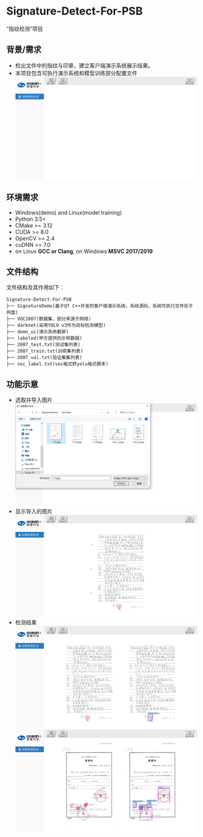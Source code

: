 # Signature-Detect-For-PSB
“指纹检测”项目
## 背景/需求
-   检出文件中的指纹与印章，建立客户端演示系统展示结果。
-   本项目包含可执行演示系统和模型训练部分配置文件
![ui](https://github.com/GaoKangYu/Signature-Detect-For-PSB/blob/main/demo_ui/ui.png)
## 环境需求
-   Windows(demo) and Linux(model training)
-   Python 3.5+
-   CMake >= 3.12
-   CUDA >= 8.0
-   OpenCV >= 2.4
-   cuDNN >= 7.0
-   on Linux  **GCC or Clang**, on Windows  **MSVC 2017/2019**  
## 文件结构

文件结构及其作用如下：

```
Signature-Detect-For-PSB
├── SignatureDemo(基于QT C++开发的客户端演示系统，系统源码、系统可执行文件存于网盘)
├── VOC2007(数据集，部分来源于网络)
├── darknet(采用YOLO v3作为目标检测模型)
├── demo_ui(演示系统截屏)
├── labeled(甲方提供的示例数据)
├── 2007_test.txt(测试集列表)
├── 2007_train.txt(训练集列表)
├── 2007_val.txt(验证集集列表)
├── voc_label.txt(voc格式转yolo格式脚本)
```
## 功能示意
- 选取并导入图片
![load_img](https://github.com/GaoKangYu/Signature-Detect-For-PSB/blob/main/demo_ui/load_img.png)
- 显示导入的图片
![show_img](https://github.com/GaoKangYu/Signature-Detect-For-PSB/blob/main/demo_ui/show_img.png)
- 检测结果
![result_1](https://github.com/GaoKangYu/Signature-Detect-For-PSB/blob/main/demo_ui/result_1.png)
![result_2](https://github.com/GaoKangYu/Signature-Detect-For-PSB/blob/main/demo_ui/result_2.png)
